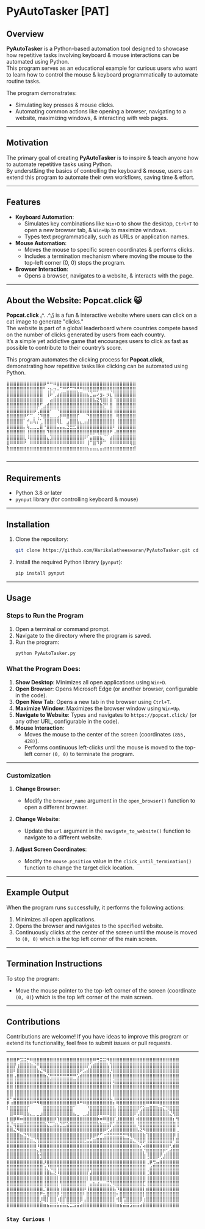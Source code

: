 # PyAutoTasker \[PAT]

## Overview
**PyAutoTasker** is a Python-based automation tool designed to showcase how repetitive tasks involving keyboard & mouse interactions can be automated using Python. <br>This program serves as an educational example for curious users who want to learn how to control the mouse & keyboard programmatically to automate routine tasks.

The program demonstrates:
- Simulating key presses & mouse clicks.
- Automating common actions like opening a browser, navigating to a website, maximizing windows, & interacting with web pages.

---

## Motivation
The primary goal of creating **PyAutoTasker** is to inspire & teach anyone how to automate repetitive tasks using Python. <br>By underst&ing the basics of controlling the keyboard & mouse, users can extend this program to automate their own workflows, saving time & effort.

---

## Features
- **Keyboard Automation**:
  - Simulates key combinations like `Win+D` to show the desktop, `Ctrl+T` to open a new browser tab, & `Win+Up` to maximize windows.
  - Types text programmatically, such as URLs or application names.
- **Mouse Automation**:
  - Moves the mouse to specific screen coordinates & performs clicks.
  - Includes a termination mechanism where moving the mouse to the top-left corner (0, 0) stops the program.
- **Browser Interaction**:
  - Opens a browser, navigates to a website, & interacts with the page.

---

## About the Website: **Popcat.click** 😺
**Popcat.click** ₍^. .^₎⟆ is a fun & interactive website where users can click on a cat image to generate "clicks." <br>The website is part of a global leaderboard where countries compete based on the number of clicks generated by users from each country. <br>It’s a simple yet addictive game that encourages users to click as fast as possible to contribute to their country’s score.

This program automates the clicking process for **Popcat.click**, demonstrating how repetitive tasks like clicking can be automated using Python.

```
⣿⣿⣿⣿⣿⣿⣿⣿⣿⣿⣿⡿⠛⠛⠿⣿⣿⣿⣿⣿⣿⣿⣿⣿⣿⣿⣿⣿⣿⣿⣿⣿⣿⣿⣿⣿⣿⣿⣿
⣿⣿⣿⣿⣿⣿⣿⣿⣿⣿⣿⠃⢐⡦⡲⠤⠉⠛⣋⣉⣙⡛⠛⠿⢿⣿⣿⡿⠿⠿⠿⢿⣿⣿⣿⣿⣿⣿⣿
⣿⣿⣿⣿⣿⣿⣿⣿⣿⣿⣿⠀⢸⠗⢁⣴⣾⣿⣿⣿⣿⣿⣿⣶⣦⣈⣤⠔⣲⠄⡲⣆⢹⣿⣿⣿⣿⣿⣿
⣿⣿⣿⣿⣿⣿⣿⣿⣿⣿⣿⠀⠀⣴⣿⣿⣿⣿⣿⣿⣿⣿⣿⣿⣿⣿⣧⣝⢻⣿⡇⣿⠈⣿⣿⣿⣿⣿⣿
⣿⣿⣿⣿⣿⣿⣿⣿⣿⡿⠋⣠⣾⣿⣿⣿⣿⣿⣿⣿⣿⣿⣿⣿⣿⣿⣿⣿⣷⡝⠃⣿⠀⣿⣿⣿⣿⣿⣿
⣿⣿⣿⣿⣿⣿⣿⣿⡿⢁⣾⣿⣿⠋⠉⠙⣿⣿⣿⣿⣿⣿⣿⣿⣿⣿⣿⣿⣿⣿⣶⣿⢰⣿⣿⣿⣿⣿⣿
⣿⣿⣿⣿⣿⡿⠋⠉⡀⢈⠹⣿⣿⣀⣀⣠⡿⠿⣿⣿⣿⡏⠀⠀⠙⣿⣿⣿⣿⣿⣿⣿⠀⢿⣿⣿⣿⣿⣿
⣿⣿⣿⣿⣿⠁⠚⣤⢧⡌⢁⢸⣿⣿⣿⢿⣇⠀⣠⣿⣿⣧⣄⣠⣼⣿⣿⣿⣿⣿⣿⣿⡇⢸⣿⣿⣿⣿⣿
⣿⣿⣿⣿⣿⡄⢷⣀⣀⣀⣿⠘⣿⣿⣿⣤⣤⣄⣙⣛⣋⣿⣿⣿⣿⣿⣿⣿⣿⣿⣿⣿⠇⢸⣿⣿⣿⣿⣿
⣿⣿⣿⣿⣿⡇⢸⣿⣿⣿⣿⡇⠹⣿⣿⣿⣿⣿⣿⣿⣿⣿⣿⣿⣿⣿⡿⢿⣿⣿⣿⠟⢠⣿⣿⣿⣿⣿⣿
⣿⣿⣿⣿⣿⣇⠸⣿⣿⣿⣿⣿⣄⣹⣿⣿⣿⣿⣿⣿⣿⣿⣿⡿⠋⣤⣶⣶⣦⡈⠁⣴⣿⣿⣿⣿⣿⣿⣿
⣿⠿⠿⠿⠿⠟⠀⠿⠿⠿⠿⠿⠿⠿⠿⠿⠿⠿⠿⠿⠿⠿⠿⠇⢸⠉⣿⠹⡿⠉⠀⠿⠿⠿⠿⠿⠿⢿⣿
⣷⣶⣶⣶⣶⣶⣶⣶⣶⣶⣶⣶⣶⣶⣶⣶⣶⣶⣶⣶⣶⣶⣶⣶⣦⣤⣤⣄⣤⣴⣶⣶⣶⣶⣶⣶⣶⣶⣾


```
---

## Requirements
- Python 3.8 or later
- `pynput` library (for controlling keyboard & mouse)

---

## Installation
1. Clone the repository:
   
   ```bash
   git clone https://github.com/Harikalatheeswaran/PyAutoTasker.git cd PyAutoTasker
   ```

2. Install the required Python library (`pynput`):
   
   ```bash
   pip install pynput
   ```


---

## Usage
### Steps to Run the Program
1. Open a terminal or command prompt.
2. Navigate to the directory where the program is saved.
3. Run the program:
   ```bash
   python PyAutoTasker.py
   ```

### What the Program Does:
1. **Show Desktop**: Minimizes all open applications using `Win+D`.
2. **Open Browser**: Opens Microsoft Edge (or another browser, configurable in the code).
3. **Open New Tab**: Opens a new tab in the browser using `Ctrl+T`.
4. **Maximize Window**: Maximizes the browser window using `Win+Up`.
5. **Navigate to Website**: Types and navigates to `https://popcat.click/` (or any other URL, configurable in the code).
6. **Mouse Interaction**:
   - Moves the mouse to the center of the screen (coordinates `(855, 428)`).
   - Performs continuous left-clicks until the mouse is moved to the top-left corner `(0, 0)` to terminate the program.

---

### Customization
1. **Change Browser**:
   - Modify the `browser_name` argument in the `open_browser()` function to open a different browser.

2. **Change Website**:
   - Update the `url` argument in the `navigate_to_website()` function to navigate to a different website.
   
3. **Adjust Screen Coordinates**:
   - Modify the `mouse.position` value in the `click_until_termination()` function to change the target click location.
   

---

## Example Output
When the program runs successfully, it performs the following actions:
1. Minimizes all open applications.
2. Opens the browser and navigates to the specified website.
3. Continuously clicks at the center of the screen until the mouse is moved to `(0, 0)` which is the top left corner of the main screen.

---

## Termination Instructions
To stop the program:
- Move the mouse pointer to the top-left corner of the screen (coordinate `(0, 0)`) which is the top left corner of the main screen.

---

## Contributions
Contributions are welcome! If you have ideas to improve this program or extend its functionality, feel free to submit issues or pull requests.

---

```
⣿⣿⣿⠟⣩⣭⡛⠿⣿⣿⣿⣿⣿⣿⣿⣿⣿⣿⣿⣿⣿⣿⣿⣿⣿⣿⠿⢛⣭⣭⠻⣿⣿⣿⣿⣿⣿⣿⣿⣿⣿⣿⣿⣿⣿⣿⣿⣿⣿⣿⣿⣿
⣿⣿⡟⢰⣿⣿⣿⣷⣬⠛⣿⣿⣿⣿⣿⣿⣿⣿⣿⣿⣿⣿⣿⣿⡟⢡⣾⣿⣿⣿⣧⢹⣿⣿⣿⣿⣿⣿⣿⣿⣿⣿⣿⣿⣿⣿⣿⣿⣿⣿⣿⣿
⣿⣿⠇⣿⣿⣿⣿⣿⣿⣷⣌⠻⣿⣿⣿⣿⣿⣿⣿⣿⣿⣿⠟⣡⣾⣿⣿⣿⣿⣿⣿⡘⣿⣿⣿⣿⣿⣿⣿⣿⣿⣿⣿⣿⣿⣿⣿⣿⣿⣿⣿⣿
⣿⣿⢠⣿⣿⣿⣿⣿⣿⣿⣿⣷⣌⢛⣛⣛⣛⣛⣛⣛⠛⣡⣾⣿⣿⣿⣿⣿⣿⣿⣿⡇⣿⣿⣿⣿⣿⣿⣿⣿⣿⣿⣿⣿⣿⣿⣿⣿⣿⣿⣿⣿
⣿⣿⢸⣿⣿⣿⣿⣿⣿⣿⣿⣿⣿⣿⣿⣿⣿⣿⣿⣿⣿⣿⣿⣿⣿⣿⣿⣿⣿⣿⣿⡇⢾⣿⣿⣿⣿⣿⣿⣿⣿⣿⣿⣿⣿⣿⣿⣿⣿⣿⣿⣿
⣿⣿⢸⣿⣿⣿⣿⣿⣿⣿⣿⣿⣿⣿⣿⣿⣿⣿⣿⣿⣿⣿⣿⣿⣿⣿⣿⣿⣿⣿⣿⡇⣿⣿⣿⣿⣿⣿⣿⣿⣿⣿⣿⣿⣿⣿⣿⣿⣿⣿⣿⣿
⣿⣿⢸⣿⣿⣿⣿⣿⣿⣿⣿⣿⣿⣿⣿⣿⣿⣿⣿⣿⣿⣿⣿⣿⣿⣿⣿⣿⣿⣿⣿⡇⣿⣿⣿⣿⣿⣿⣿⣿⣿⣿⣿⣿⣿⣿⣿⣿⣿⣿⣿⣿
⣿⠏⣼⣿⣿⣿⣿⣿⣿⣿⣿⣿⣿⣿⣿⣿⣿⣿⣿⣿⣿⣿⣿⣿⣿⣿⣿⣿⣿⣿⣿⣇⢹⣿⣿⣿⣿⣿⣿⣿⣿⣿⣿⣿⣿⣿⣿⣿⣿⣿⣿⣿
⡿⢰⣿⣿⣿⣿⣿⠿⠛⠻⢿⣿⣿⣿⣿⣿⣿⣿⣿⣿⣿⠿⠛⠿⣿⣿⣿⣿⣿⣿⣿⣿⡆⢿⣿⣿⣿⣿⣿⣿⣿⣿⠿⠿⠿⠿⣿⣿⣿⣿⣿⣿
⠇⣿⣿⣿⣿⣿⡏⠀⠀⠀⠀⣿⣿⣿⣿⣿⣿⣿⣿⣿⠁⠀⠀⠀⠘⣿⣿⣿⣿⣿⣿⣿⣧⢸⣿⣿⣿⣿⣿⡿⢋⣵⣶⣿⣿⣷⣶⣍⡻⣿⣿⣿
⠀⣿⠿⠿⠿⣿⣷⣄⡀⣀⣰⣿⣿⣿⣿⣿⣿⣿⣿⣿⣦⣀⠀⣀⣼⣿⣿⡿⠿⠿⠿⣿⣿⢸⣿⣿⣿⣿⡿⢡⣿⣿⣿⣿⣿⣿⣿⣿⣿⣌⢻⣿
⡇⣿⡿⠿⠶⣿⣿⣿⣿⣿⣿⣿⣿⣿⡿⢹⣿⣿⣿⣿⣿⣿⣿⣿⣿⣿⣿⡷⠶⠿⣿⣿⡏⣸⣿⣿⣿⣿⡇⢾⣿⣿⣿⣿⣿⣿⣿⣿⣿⣿⡆⢻
⣿⡘⢶⣶⣶⣿⣿⣿⣿⣿⣿⣷⣌⣉⣵⣦⣙⣋⣵⣿⣿⣿⣿⣿⣿⣿⣿⣷⣷⣶⣶⡟⣡⣿⣿⣿⣿⣿⣧⠸⣿⣿⣿⣿⣿⣿⣿⣿⣿⣿⣿⢸
⣿⣿⣌⠻⣿⣿⣿⣿⣿⣿⣿⣿⣿⣿⣿⣿⣿⣿⣿⣿⣿⣿⣿⣿⣿⣿⣿⣿⣿⡿⢋⣴⣿⣿⣿⣿⣿⣿⣿⣧⣝⠻⣿⣿⣿⣿⣿⣿⣿⣿⣿⢀
⣿⣿⣿⣿⣦⣙⠻⢿⣿⣿⣿⣿⣿⣿⣿⣿⣿⣿⣿⣿⣿⣿⣿⣿⣿⣿⡿⠟⠋⢐⣛⣛⣛⣛⣛⡛⠻⢿⣿⣿⣿⣷⢹⣿⣿⣿⣿⣿⣿⣿⡿⢸
⣿⣿⣿⣿⣿⣿⣿⣶⣌⢹⣿⣿⣿⣿⣿⣿⣿⣿⣿⣿⣿⣿⣿⣟⣭⣥⣶⣿⣿⣿⣿⣿⣿⣿⣿⣿⣿⣶⣌⠻⣿⡿⢸⣿⣿⣿⣿⣿⣿⣿⠃⣿
⣿⣿⣿⣿⣿⣿⣿⣿⣿⠸⣿⣿⣿⣿⣿⣿⣿⣿⣿⣿⣿⣿⣿⣿⣿⣿⣿⣿⣿⣿⣿⣿⣿⣿⣿⣿⣿⣿⣿⣷⡌⢴⣿⣿⣿⣿⣿⣿⣿⢃⣾⣿
⣿⣿⣿⣿⣿⣿⣿⣿⣿⡦⢿⣿⣿⣿⣿⣿⣿⣿⣿⣿⣿⣿⣿⣿⣿⣿⣿⣿⣿⣿⣿⣿⣿⣿⣿⣿⣿⣿⣿⣿⣿⡌⢿⣿⣿⣿⣿⠟⣡⣾⣿⣿
⣿⣿⣿⣿⣿⣿⣿⣿⣿⣿⣹⣿⣿⣿⣿⣿⣿⣿⣿⣿⣿⣿⣿⣿⣿⣿⣿⣿⣿⣿⣿⣿⣿⣿⣿⣿⣿⣿⣿⣿⣿⣿⢘⣿⣿⡿⢋⣼⣿⣿⣿⣿
⣿⣿⣿⣿⣿⣿⣿⣿⣿⣿⣿⡸⣿⣿⣿⣿⣿⣿⣿⣿⣿⣿⣿⣿⣿⣿⣿⣿⣿⣿⣿⣿⣿⣿⣿⣿⣿⣿⣿⣿⣿⣿⢀⡿⢛⣤⣿⣿⣿⣿⣿⣿
⣿⣿⣿⣿⣿⣿⣿⣿⣿⣿⣿⢰⡘⢿⣿⢻⣿⣿⣿⣿⣿⣿⣿⣿⣿⣿⣿⣿⣿⣿⣿⣿⣿⣿⣿⣿⣿⣿⣿⣿⣿⣿⠀⣴⣿⣿⣿⣿⣿⣿⣿⣿
⣿⣿⣿⣿⣿⣿⣿⣿⣿⣿⣿⢸⣿⣦⣝⠸⣿⣿⣿⣿⣿⣿⣿⣿⡏⣼⣿⣿⣿⣿⣿⣿⣿⣿⣿⣿⣿⣿⣿⣿⣿⣿⢈⣿⣿⣿⣿⣿⣿⣿⣿⣿
⣿⣿⣿⣿⣿⣿⣿⣿⣿⣿⣿⢸⣿⣿⣿⡇⣿⣿⣿⣿⣿⣿⣿⣿⡇⣿⣿⣿⣿⣿⣿⣿⣿⣿⣿⣿⣿⣿⣿⣿⣿⣿⢸⣿⣿⣿⣿⣿⣿⣿⣿⣿
⣿⣿⣿⣿⣿⣿⣿⣿⣿⣿⣿⢸⣿⣿⣿⡇⢻⣿⣿⣿⣿⣿⣿⣿⠀⣤⣦⣴⣤⣤⣭⡙⢿⣿⣿⣿⣿⣿⣿⣿⣿⣏⢸⣿⣿⣿⣿⣿⣿⣿⣿⣿
⣿⣿⣿⣿⣿⣿⣿⣿⣿⣿⣿⡈⣿⣿⣿⣷⢸⣿⣿⣿⣿⣿⣿⡿⢸⣿⣿⣿⣿⣿⣿⣿⣧⠹⣿⣿⣿⣿⣿⣿⣿⡇⣾⣿⣿⣿⣿⣿⣿⣿⣿⣿
⣿⣿⣿⣿⣿⣿⣿⣿⣿⣿⠟⣂⣿⣿⣿⡿⢘⣿⣿⣿⣿⣿⣿⠇⣿⣿⣿⣿⣿⣿⣿⣿⣿⠆⣿⣿⣿⣿⣿⣿⣿⡇⣿⣿⣿⣿⣿⣿⣿⣿⣿⣿
⣿⣿⣿⣿⣿⣿⣿⣿⣿⣿⡸⢿⡇⣿⣿⠰⣿⡏⣿⣿⣿⣿⡿⢠⣿⣿⣿⣿⣿⣿⣿⣿⡇⢺⣿⢩⣿⣿⣿⣿⡿⢰⣿⣿⣿⣿⣿⣿⣿⣿⣿⣿
⣿⣿⣿⣿⣿⣿⣿⣿⣿⣿⣿⣶⣦⣭⣭⣥⣬⣥⣍⣉⣩⣭⣴⣿⣿⣿⣿⣿⣿⣿⣿⣿⣿⣶⣮⣬⣭⣩⣭⣭⣴⣿⣿⣿⣿⣿⣿⣿⣿⣿⣿⣿
```


### `Stay Curious !`

